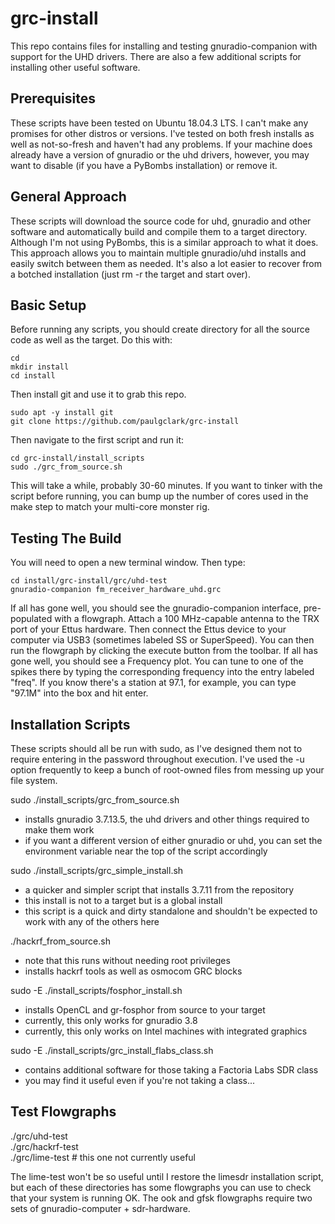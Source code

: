 # grc-install
This repo contains files for installing and testing gnuradio-companion
with support for the UHD drivers. There are also a few additional
scripts for installing other useful software.

## Prerequisites
These scripts have been tested on Ubuntu 18.04.3 LTS. I can't make any 
promises for other distros or versions. I've tested on both fresh installs
as well as not-so-fresh and haven't had any problems. If your machine
does already have a version of gnuradio or the uhd drivers, however, 
you may want to disable (if you have a PyBombs installation) or remove it.

## General Approach
These scripts will download the source code for uhd, gnuradio and other
software and automatically build and compile them to a target directory.
Although I'm not using PyBombs, this is a similar approach to what it 
does. This approach allows you to maintain multiple gnuradio/uhd 
installs and easily switch between them as needed. It's also a lot easier
to recover from a botched installation (just rm -r the target and start
over).

## Basic Setup
Before running any scripts, you should create directory for all the 
source code as well as the target. Do this with:
```
cd
mkdir install
cd install
```
Then install git and use it to grab this repo.
```
sudo apt -y install git
git clone https://github.com/paulgclark/grc-install
```
Then navigate to the first script and run it:
```
cd grc-install/install_scripts
sudo ./grc_from_source.sh
```
This will take a while, probably 30-60 minutes. If you want to tinker with
the script before running, you can bump up the number of cores used in the
make step to match your multi-core monster rig. 

## Testing The Build
You will need to open a new terminal window. Then type:
```
cd install/grc-install/grc/uhd-test
gnuradio-companion fm_receiver_hardware_uhd.grc
```
If all has gone well, you should see the gnuradio-companion interface,
pre-populated with a flowgraph. Attach a 100 MHz-capable antenna to
the TRX port of your Ettus hardware. Then connect the Ettus device to 
your computer via USB3 (sometimes labeled SS or SuperSpeed). You
can then run the flowgraph by clicking the execute button from the 
toolbar. If all has gone well, you should see a Frequency plot. You can 
tune to one of the spikes there by typing the corresponding frequency 
into the entry labeled "freq". If you know there's a station at 97.1, 
for example, you can type "97.1M" into the box and hit enter.

## Installation Scripts
These scripts should all be run with sudo, as I've designed them not to
require entering in the password throughout execution. I've used the -u
option frequently to keep a bunch of root-owned files from messing up
your file system.

sudo ./install_scripts/grc_from_source.sh
- installs gnuradio 3.7.13.5, the uhd drivers and other things required 
to make them work
- if you want a different version of either gnuradio or uhd, you can set 
the environment variable near the top of the script accordingly

sudo ./install_scripts/grc_simple_install.sh
- a quicker and simpler script that installs 3.7.11 from the repository
- this install is not to a target but is a global install
- this script is a quick and dirty standalone and shouldn't be expected
to work with any of the others here

./hackrf_from_source.sh
- note that this runs without needing root privileges
- installs hackrf tools as well as osmocom GRC blocks

sudo -E ./install_scripts/fosphor_install.sh
- installs OpenCL and gr-fosphor from source to your target
- currently, this only works for gnuradio 3.8
- currently, this only works on Intel machines with integrated graphics

sudo -E ./install_scripts/grc_install_flabs_class.sh
- contains additional software for those taking a Factoria Labs SDR class
- you may find it useful even if you're not taking a class...

## Test Flowgraphs
./grc/uhd-test  
./grc/hackrf-test  
./grc/lime-test # this one not currently useful

The lime-test won't be so useful until I restore the limesdr
installation script, but each of these directories has some flowgraphs
you can use to check that your system is running OK. The ook and gfsk
flowgraphs require two sets of gnuradio-computer + sdr-hardware.
